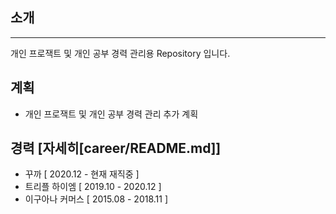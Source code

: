## 소개

---
개인 프로잭트 및 개인 공부 경력 관리용 Repository 입니다.

## 계획
 - 개인 프로잭트 및 개인 공부 경력 관리 추가 계획  

## 경력 [자세히[career/README.md]]
 -  꾸까 [ 2020.12 - 현재 재직중 ]
 -  트리플 하이엠 [ 2019.10 - 2020.12 ]
 -  이구아나 커머스 [ 2015.08 - 2018.11 ]